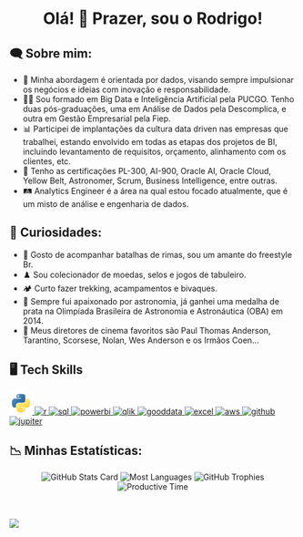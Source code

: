 <h1 align="center">Olá! 👋 Prazer, sou o Rodrigo!</h1>

<h2 align="left">🗨 Sobre mim:</h2>

 - 🎯 Minha abordagem é orientada por dados, visando sempre impulsionar os negócios e ideias com inovação e responsabilidade.
 - 👨‍🎓 Sou formado em Big Data e Inteligência Artificial pela PUCGO. Tenho duas pós-graduações, uma em Análise de Dados pela Descomplica, e outra em Gestão Empresarial pela Fiep.
 - 📊 Participei de implantações da cultura data driven nas empresas que trabalhei, estando envolvido em todas as etapas dos projetos de BI, incluindo levantamento de requisitos, orçamento, alinhamento com os clientes, etc.
 - 📃 Tenho as certificações PL-300, AI-900, Oracle AI, Oracle Cloud, Yellow Belt, Astronomer, Scrum, Business Intelligence, entre outras.
 - 🛤️ Analytics Engineer é a área na qual estou focado atualmente, que é um misto de análise e engenharia de dados.

<h2 align="left">🤠 Curiosidades:</h2>

 - 🤘 Gosto de acompanhar batalhas de rimas, sou um amante do freestyle Br.
 -  ♟️  Sou colecionador de moedas, selos e jogos de tabuleiro.
 - 🏕️ Curto fazer trekking, acampamentos e bivaques.
 - 🔭 Sempre fui apaixonado por astronomia, já ganhei uma medalha de prata na Olimpíada Brasileira de Astronomia e Astronáutica (OBA) em 2014.
 - 🎥 Meus diretores de cinema favoritos são Paul Thomas Anderson, Tarantino, Scorsese, Nolan, Wes Anderson e os Irmãos Coen...

<h2 align="left">🖥 Tech Skills</h2>

<p align="left">  
 <a href="https://www.python.org" target="_blank" rel="noreferrer"> 
        <img src="https://raw.githubusercontent.com/devicons/devicon/master/icons/python/python-original.svg" 
alt="python" width="40" height="40"/> </a> 
 <a href="https://www.r-project.org/" target="_blank" rel="noreferrer"> 
        <img src="https://upload.wikimedia.org/wikipedia/commons/thumb/1/1b/R_logo.svg/1280px-R_logo.svg.png" 
alt="r" width="40" height="40"/> </a> 
 <a href="https://aws.amazon.com/pt/what-is/sql/" target="_blank" rel="noreferrer"> 
         <img src="https://www.svgrepo.com/show/331760/sql-database-generic.svg" 
alt="sql" width="40" height="40"/> 
 <a href="https://powerbi.microsoft.com/" target="_blank" rel="noreferrer"> 
         <img src="https://upload.wikimedia.org/wikipedia/commons/thumb/c/cf/New_Power_BI_Logo.svg/630px-New_Power_BI_Logo.svg.png"
alt="powerbi" width="40" height="40"/>
 <a href="https://www.qlik.com/pt-br/products/qlik-sense" target="_blank" rel="noreferrer"> 
         <img src="https://lh3.googleusercontent.com/f-haadBc_54dfaC4jfLRRNo9RNdVYQp3NxKIFuplYC4KXyxZ0bQEQLrivjkUpwTlGqnNQRukxCqDg6vtPkL5jA=w80-h80" alt="qlik" width="40" height="40"/> 
 <a href="https://www.gooddata.com/brand-guidelines/" target="_blank" rel="noreferrer"> 
         <img src="https://yt3.googleusercontent.com/TdCtE2ltRmxhzgSWH5Q4gx-C0JAxE1Bw2hbn9oLr85vqQgKM4KF7IkWTxRheFH0XC0Z13z7o=s176-c-k-c0x00ffffff-no-rj" alt="gooddata" width="40" height="40"/> 
 <a href="https://www.microsoft.com/pt-br/microsoft-365/excel" target="_blank" rel="noreferrer"> 
        <img src="https://seeklogo.com/images/E/excel-logo-974BFF9CB9-seeklogo.com.png" 
alt="excel" width="40" height="40"/> 
 <a href="https://aws.amazon.com/pt/" target="_blank" rel="noreferrer"> 
        <img src="https://www.svgrepo.com/show/448266/aws.svg" 
alt="aws" width="40" height="40"/> 
<a href="https://github.com/logos" target="_blank" rel="noreferrer"> 
        <img src="https://upload.wikimedia.org/wikipedia/commons/3/3f/Git_icon.svg" 
alt="github" width="40" height="40"/> </a> 
<a href="https://pt.wikipedia.org/wiki/Projeto_Jupyter" target="_blank" rel="noreferrer"> 
        <img src="https://upload.wikimedia.org/wikipedia/commons/thumb/3/38/Jupyter_logo.svg/1200px-Jupyter_logo.svg.png" 
alt="jupiter" width="40" height="40"/> </a> 

</a> 
  
<h2 align="left">📉 Minhas Estatísticas:</h2>

<div align="center">
  <img width="45%" src="http://github-profile-summary-cards.vercel.app/api/cards/stats?username=rddamasceno&theme=radical" alt="GitHub Stats Card" />
  <img width="45%" src="https://github-readme-stats.vercel.app/api/top-langs/?username=rddamasceno&layout=compact&theme=radical" alt="Most Languages" />
  <img width="45%" src="https://github-profile-summary-cards.vercel.app/api/cards/most-commit-language?username=rddamasceno&theme=radical" alt="GitHub Trophies" />
  <img width="45%" src="http://github-profile-summary-cards.vercel.app/api/cards/productive-time?username=rddamasceno&theme=radical&utcOffset=-3" alt="Productive Time" />
</div>
<br>
<br>

![](https://komarev.com/ghpvc/?username=rddamasceno)

